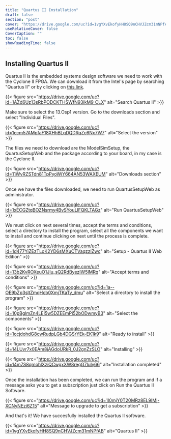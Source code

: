 ```yaml
---
title: "Quartus II Installation"
draft: false
section: "post"
cover: "https://drive.google.com/uc?id=1vgYXvEkofyHH8SQ9nCHVJZcm31mNPfAB"
useRelativeCover: false
CoverCaption: ""
toc: false
showReadingTime: false
---
```


## Installing Quartus II

Quartus II is the embedded systems design software we need to work with the Cyclone II FPGA. We can download it from the Intel's page by searching "Quartus II" or by clicking on [this link](https://www.intel.com/content/www/us/en/software-kit/711791/intel-quartus-ii-web-edition-design-software-version-13-0sp1-for-windows.html).

{{< figure
src="https://drive.google.com/uc?id=1AZd6Uz13sRbPODCKTHSWfN93ikM9_CLX"
alt="Search Quartus II" >}}

Make sure to select the 13.Osp1 version. Go to the downloads section and select "Individual Files".

{{< figure
src="https://drive.google.com/uc?id=1ecm57AMpfaF18XHhBLqDQDRqZc6Nx7W7"
alt="Select the version" >}}

The files we need to download are the ModelSimSetup, the QuartusSetupWeb and the package according to your board, in my case is the Cyclone II.

{{< figure
src="https://drive.google.com/uc?id=11WvRZSTdn81TpPyoWiY664AN53WAXEUM"
alt="Downloads section" >}}

Once we have the files downloaded, we need to run QuartusSetupWeb as administrator.

{{< figure
src="https://drive.google.com/uc?id=1xECGZtqBOZNsrmy4BvSYouLlFQKLTAGz"
alt="Run QuartusSetupWeb" >}}

We must click on next several times, accept the terms and conditions, select a directory to install the program, select all the components we want to install and continue clicking on next until the process is complete.

{{< figure
src="https://drive.google.com/uc?id=1d477YiZEzTLoK2YD6sMXuCTVaqzzIZwc"
alt="Setup - Quartus II Web Edition" >}}

{{< figure
src="https://drive.google.com/uc?id=13b2KvROXeuO1JIu_sQ2RdByezIW5lMRq"
alt="Accept terms and conditions" >}}

{{< figure
src="https://drive.google.com/uc?id=1a--OE9bZp3sltZmqHcb0XmjTKaTy_dmu"
alt="Select a directory to install the program" >}}

{{< figure
src="https://drive.google.com/uc?id=10pBglmZn4LEI5w5DZEEmPi52bODwmyB3"
alt="Select the components" >}}

{{< figure
src="https://drive.google.com/uc?id=1ccjdohdG8cwRudpLGb4DGSrYEk-EK1k9"
alt="Ready to install" >}}

{{< figure
src="https://drive.google.com/uc?id=14LUvr7x0EAm8jAGdoURkR_0J2gnZzSLO"
alt="Installing" >}}

{{< figure
src="https://drive.google.com/uc?id=14m7S8qmohlXziQCwgxXW8regG7Iuly66"
alt="Installation completed" >}}

Once the installation has been completed, we can run the program and if a message asks you to get a subscription just click on Run the Quartus II Software.

{{< figure
src="https://drive.google.com/uc?id=1I0mjY0T20MRz8EL9IMj-XCNyNEzj6Z15"
alt="Message to upgrade to get a subscription" >}}

And that's it! We have succesfully installed the Quartus II software.

{{< figure
src="https://drive.google.com/uc?id=1vgYXvEkofyHH8SQ9nCHVJZcm31mNPfAB"
alt="Quartus II" >}}
